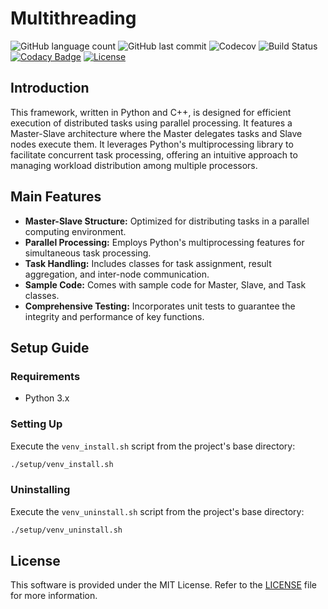 # Multithreading

![GitHub language count](https://img.shields.io/github/languages/count/PinconP/tp-multithreading)
![GitHub last commit](https://img.shields.io/github/last-commit/PinconP/tp-multithreading)
![Codecov](https://img.shields.io/codecov/c/github/PinconP/tp-multithreading)
![Build Status](https://app.travis-ci.com/PinconP/tp-multithreading.svg?branch=main)
[![Codacy Badge](https://app.codacy.com/project/badge/Grade/6d6b3dda03a7462da8d6054a633f69f2)](https://app.codacy.com/gh/PinconP/tp-multithreading/dashboard?utm_source=gh&utm_medium=referral&utm_content=&utm_campaign=Badge_grade)
[![License](https://img.shields.io/badge/License-MIT-yellow.svg)](https://opensource.org/licenses/MIT)

## Introduction

This framework, written in Python and C++, is designed for efficient execution of distributed tasks using parallel processing. It features a Master-Slave architecture where the Master delegates tasks and Slave nodes execute them. It leverages Python's multiprocessing library to facilitate concurrent task processing, offering an intuitive approach to managing workload distribution among multiple processors.

## Main Features

- **Master-Slave Structure:** Optimized for distributing tasks in a parallel computing environment.
- **Parallel Processing:** Employs Python's multiprocessing features for simultaneous task processing.
- **Task Handling:** Includes classes for task assignment, result aggregation, and inter-node communication.
- **Sample Code:** Comes with sample code for Master, Slave, and Task classes.
- **Comprehensive Testing:** Incorporates unit tests to guarantee the integrity and performance of key functions.

## Setup Guide

### Requirements

- Python 3.x

### Setting Up

Execute the `venv_install.sh` script from the project's base directory:

```bash
./setup/venv_install.sh
```

### Uninstalling

Execute the `venv_uninstall.sh` script from the project's base directory:

```bash
./setup/venv_uninstall.sh
```

## License

This software is provided under the MIT License. Refer to the [LICENSE](LICENSE) file for more information.
